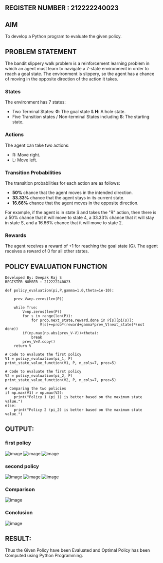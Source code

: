 ## REGISTER NUMBER : 212222240023
## AIM
To develop a Python program to evaluate the given policy.

## PROBLEM STATEMENT

The bandit slippery walk problem is a reinforcement learning problem in which an agent must learn to navigate a 7-state environment in order to reach a goal state. The environment is slippery, so the agent has a chance of moving in the opposite direction of the action it takes.

### States

The environment has 7 states:
* Two Terminal States: **G**: The goal state & **H**: A hole state.
* Five Transition states / Non-terminal States including  **S**: The starting state.

### Actions

The agent can take two actions:

* R: Move right.
* L: Move left.

### Transition Probabilities

The transition probabilities for each action are as follows:

* **50%** chance that the agent moves in the intended direction.
* **33.33%** chance that the agent stays in its current state.
* **16.66%** chance that the agent moves in the opposite direction.

For example, if the agent is in state S and takes the "R" action, then there is a 50% chance that it will move to state 4, a 33.33% chance that it will stay in state S, and a 16.66% chance that it will move to state 2.

### Rewards

The agent receives a reward of +1 for reaching the goal state (G). The agent receives a reward of 0 for all other states.

## POLICY EVALUATION FUNCTION
```
Developed By: Deepak Raj S
REGISTER NUMBER : 212222240023
```
```
def policy_evaluation(pi,P,gamma=1.0,theta=1e-10):

    prev_V=np.zeros(len(P))

    while True:
        V=np.zeros(len(P))
        for s in range(len(P)):
            for prob,next_state,reward,done in P[s][pi(s)]:
                V[s]+=prob*(reward+gamma*prev_V[next_state]*(not done))
        if(np.max(np.abs(prev_V-V))<theta):
            break
        prev_V=V.copy()
    return V

# Code to evaluate the first policy
V1 = policy_evaluation(pi_1, P)
print_state_value_function(V1, P, n_cols=7, prec=5)

# Code to evaluate the first policy
V2 = policy_evaluation(pi_2, P)
print_state_value_function(V2, P, n_cols=7, prec=5)

# Comparing the two policies
if np.max(V1) > np.max(V2):
    print("Policy 1 (pi_1) is better based on the maximum state value.")
else:
    print("Policy 2 (pi_2) is better based on the maximum state value.")
```
## OUTPUT:

### first policy
![image](https://github.com/user-attachments/assets/a10a98e6-95c2-44e5-9d8e-b926e9bd6ae0)
![image](https://github.com/user-attachments/assets/dd936204-0f74-4659-9b17-a6105bcabb65)
![image](https://github.com/user-attachments/assets/a0a16a9d-6aee-46b1-844e-e70d7210698f)

### second policy
![image](https://github.com/user-attachments/assets/7877bce5-e59a-460d-b54c-c72d3919da8f)
![image](https://github.com/user-attachments/assets/05184a24-ddcc-4606-ae0b-c18ea4dc1809)
![image](https://github.com/user-attachments/assets/93a16b71-50c9-4fc7-a088-41e86b0ab269)

### Comparison
![image](https://github.com/user-attachments/assets/a24cf606-1fca-4f45-84f8-37eeeab7b7c1)

### Conclusion
![image](https://github.com/user-attachments/assets/e6ab186b-5aee-4c20-ab18-fee0faa50604)


## RESULT:
Thus the Given Policy have been Evaluated and Optimal Policy has been Computed using Python Programming.


